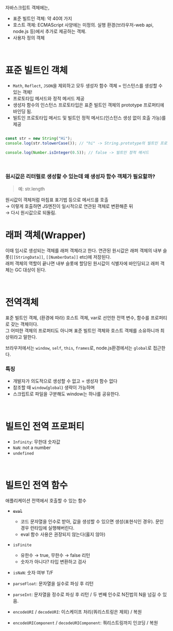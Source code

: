 자바스크립트 객체에는, 

- 표준 빌트인 객체: 약 40여 가지
- 호스트 객체: ECMAScript 사양에는 미정의. 실행 환경(브라우저-web api, node.js 등)에서 추가로 제공하는 객체.
- 사용자 정의 객체

</br>

# 표준 빌트인 객체

- `Math`, `Reflect`, `JSON`을 제외하고 모두 생성자 함수 객체 = 인스턴스를 생성할 수 있는 객체!
- 프로토타입 메서드와 정적 메서드 제공
- 생성자 함수의 인스턴스 프로토타입은 표준 빌트인 객체의 prototype 프로퍼티에 바인딩 됨.
- 빌트인 프로토타입 메서드 및 빌트인 정적 메서드(인스턴스 생성 없이 호출 가능)를 제공

```jsx

const str = new String("Hi");
console.log(str.tolowerCase()); // "hi" -> String.prototype의 빌트인 프로토타입 메서드 toLowerCase()

console.log(Number.isInteger(0.5)); // false -> 빌트인 정적 메서드
```

</br>

### 원시값은 리터럴로 생성할 수 있는데 왜 생성자 함수 객체가 필요할까?

>예: str.length 

원시값이 객체처럼 마침표 표기법 등으로 메서드를 호출
</br>→ 이렇게 호출하면 JS엔진이 일시적으로 연관된 객체로 변환해준 뒤 
</br>→ 다시 원시값으로 되돌림.

# 래퍼 객체(Wrapper)

이때 임시로 생성되는 객체를 래퍼 객체라고 한다. 연관된 원시값은 래퍼 객체의 내부 슬롯(`[[StringData]]`, `[[NumberData]]` etc)에 저장된다. 
</br>래퍼 객체의 역할이 끝나면 내부 슬롯에 할당된 원시값이 식별자에 바인딩되고 래퍼 객체는 GC 대상이 된다.

</br>

# 전역객체

표준 빌트인 객체, (환경에 따라) 호스트 객체, var로 선언한 전역 변수, 함수를 프로퍼티로 갖는 객체이다. 
</br>그 어떠한 객체의 프로퍼티도 아니며 표준 빌트인 객체와 호스트 객체를 소유하니까 최상위라고 말한다. 

브라우저에서는 `window`, `self`, `this`, `frames`로, node.js환경에서는 `global`로 접근한다. 

### 특징

- 개발자가 의도적으로 생성할 수 없고 = 생성자 함수 없다
- 참조할 때 `window`(`global`) 생략이 가능하며
- 스크립트로 파일을 구분해도 window는 하나를 공유한다.

</br>

# 빌트인 전역 프로퍼티

- `Infinity`: 무한대 숫자값
- `NaN`: not a number
- `undefined`

</br>

# 빌트인 전역 함수

애플리케이션 전역에서 호출할 수 있는 함수

- ~~`eval`~~
    - 코드 문자열을 인수로 받아, 값을 생성할 수 있으면 생성(표현식인 경우). 문인 경우 런타임에 실행해버린다.
    - eval 함수 사용은 권장되지 않는다(옳지 않아)
    
- `isFinite`
    - 유한수 → true, 무한수 → false 리턴
    - 숫자가 아니다? 타입 변환하고 검사

- `isNaN`: 숫자 여부 T/F
  
- `parseFloat`: 문자열을 실수로 파싱 후 리턴

- `parseInt`: 문자열을 정수로 파싱 후 리턴 / 두 번째 인수로 N진법의 N을 넘길 수 있음.

- `encodeURI` / `decodeURI`: 이스케이프 처리(쿼리스트링은 제외) / 복원

- `encodeURIComponent` / `decodeURIComponent`: 쿼리스트링까지 인코딩 / 복원
